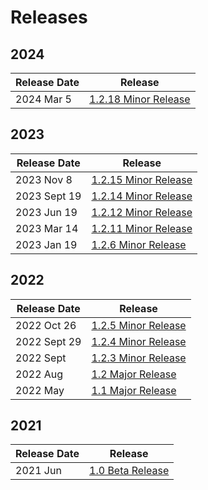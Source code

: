 # Releases

## 2024

| Release Date | Release                                     |
| ------------ | ------------------------------------------- |
| 2024 Mar 5   | [1.2.18 Minor Release](2024-mar-1.2.18.md)  |

## 2023

| Release Date | Release                                     |
| ------------ | ------------------------------------------- |
| 2023 Nov 8   | [1.2.15 Minor Release](2023-nov-1.2.15.md)  |
| 2023 Sept 19 | [1.2.14 Minor Release](2023-sept-1.2.14.md) |
| 2023 Jun 19  | [1.2.12 Minor Release](2023-jun-1.2.12.md)  |
| 2023 Mar 14  | [1.2.11 Minor Release](2023-mar-1.2.11.md)  |
| 2023 Jan 19  | [1.2.6 Minor Release](2023-jan-1.2.6.md)    |

## 2022

| Release Date | Release                                   |
| ------------ | ----------------------------------------- |
| 2022 Oct 26  | [1.2.5 Minor Release](2022-oct-1.2.5.md)  |
| 2022 Sept 29 | [1.2.4 Minor Release](2022-sept-1.2.4.md) |
| 2022 Sept    | [1.2.3 Minor Release](2022-sept.md)       |
| 2022 Aug     | [1.2 Major Release](2022-aug.md)          |
| 2022 May     | [1.1 Major Release](2022-may.md)          |

## 2021

| Release Date | Release                         |
| ------------ | ------------------------------- |
| 2021 Jun     | [1.0 Beta Release](2021-jun.md) |
